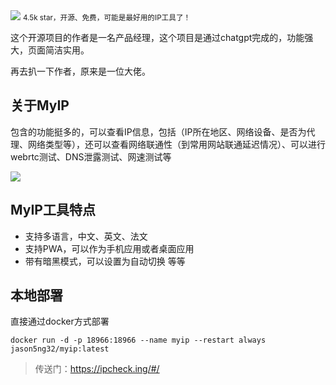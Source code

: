 <img src="/assets/image/240422-myip-1.png" style="max-width: 70%; height: auto;">
<small>4.5k star，开源、免费，可能是最好用的IP工具了！</small>


这个开源项目的作者是一名产品经理，这个项目是通过chatgpt完成的，功能强大，页面简洁实用。

再去扒一下作者，原来是一位大佬。

## 关于MyIP

包含的功能挺多的，可以查看IP信息，包括（IP所在地区、网络设备、是否为代理、网络类型等），还可以查看网络联通性（到常用网站联通延迟情况）、可以进行webrtc测试、DNS泄露测试、网速测试等


![](/assets/image/240422-myip-1.png)

## MyIP工具特点

- 支持多语言，中文、英文、法文
- 支持PWA，可以作为手机应用或者桌面应用
- 带有暗黑模式，可以设置为自动切换
等等

## 本地部署

直接通过docker方式部署

```
docker run -d -p 18966:18966 --name myip --restart always jason5ng32/myip:latest
```


>传送门：https://ipcheck.ing/#/